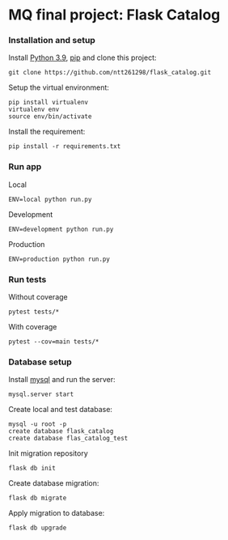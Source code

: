 # MQ final project: Flask Catalog

### Installation and setup
Install [Python 3.9](https://www.python.org/downloads/release/python-396/), [pip](https://pypi.org/project/pip/) and clone this project:

    git clone https://github.com/ntt261298/flask_catalog.git
    
Setup the virtual environment:

    pip install virtualenv
    virtualenv env
    source env/bin/activate
    
Install the requirement:
    
    pip install -r requirements.txt
    
### Run app
Local

    ENV=local python run.py

Development

    ENV=development python run.py

Production

    ENV=production python run.py
    
### Run tests
Without coverage

    pytest tests/* 
    
With coverage

    pytest --cov=main tests/*

    
### Database setup
Install [mysql](https://dev.mysql.com/downloads/mysql/) and run the server:
    
    mysql.server start

Create local and test database:

    mysql -u root -p
    create database flask_catalog
    create database flas_catalog_test
    
Init migration repository
    
    flask db init

Create database migration:
    
    flask db migrate
    
Apply migration to database:

    flask db upgrade

    
    


